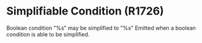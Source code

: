 # Simplifiable Condition (R1726)

Boolean condition "%s" may be simplified to "%s" Emitted when a boolean
condition is able to be simplified.
